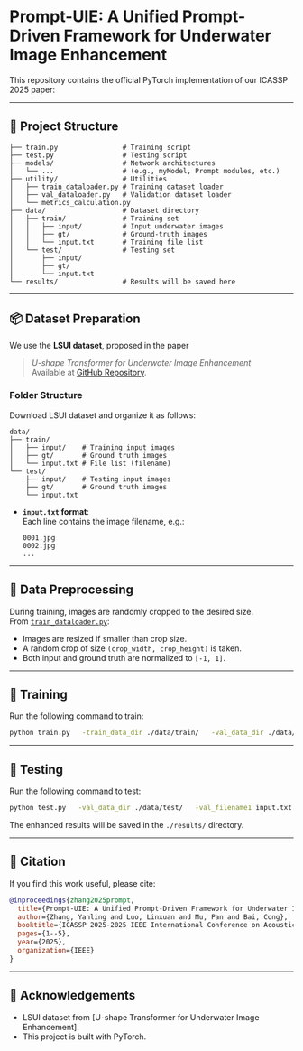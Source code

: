 # Prompt-UIE: A Unified Prompt-Driven Framework for Underwater Image Enhancement

This repository contains the official PyTorch implementation of our ICASSP 2025 paper:

---

## 📂 Project Structure

```
├── train.py                # Training script
├── test.py                 # Testing script
├── models/                 # Network architectures
│   └── ...                 # (e.g., myModel, Prompt modules, etc.)
├── utility/                # Utilities
│   ├── train_dataloader.py # Training dataset loader
│   ├── val_dataloader.py   # Validation dataset loader
│   └── metrics_calculation.py
├── data/                   # Dataset directory
│   ├── train/              # Training set
│   │   ├── input/          # Input underwater images
│   │   ├── gt/             # Ground-truth images
│   │   └── input.txt       # Training file list
│   └── test/               # Testing set
│       ├── input/          
│       ├── gt/             
│       └── input.txt
└── results/                # Results will be saved here
```

---

## 📦 Dataset Preparation

We use the **LSUI dataset**, proposed in the paper  
> *U-shape Transformer for Underwater Image Enhancement*  
Available at [GitHub Repository](https://github.com/LintaoPeng/U-shape_Transformer_for_Underwater_Image_Enhancement?tab=readme-ov-file).

### Folder Structure

Download LSUI dataset and organize it as follows:

```
data/
├── train/
│   ├── input/    # Training input images
│   ├── gt/       # Ground truth images
│   └── input.txt # File list (filename)
└── test/
    ├── input/    # Testing input images
    ├── gt/       # Ground truth images
    └── input.txt
```

- **`input.txt` format**:  
  Each line contains the image filename, e.g.:
  ```
  0001.jpg 
  0002.jpg
  ...
  ```

---

## 🔄 Data Preprocessing

During training, images are randomly cropped to the desired size.  
From [`train_dataloader.py`](utility/train_dataloader.py):

- Images are resized if smaller than crop size.
- A random crop of size `(crop_width, crop_height)` is taken.
- Both input and ground truth are normalized to `[-1, 1]`.

---

## 🚀 Training

Run the following command to train:

```bash
python train.py   -train_data_dir ./data/train/   -val_data_dir ./data/test/   -labeled_name input.txt   -val_filename1 input.txt   -exp_name weight   -weight_out uie_icassp2025
```

---

## 🧪 Testing

Run the following command to test:

```bash
python test.py   -val_data_dir ./data/test/   -val_filename1 input.txt   -weight_path ./weight/uie_icassp2025/best_model.pth
```

The enhanced results will be saved in the `./results/` directory.

---

## 📜 Citation

If you find this work useful, please cite:

```bibtex
@inproceedings{zhang2025prompt,
  title={Prompt-UIE: A Unified Prompt-Driven Framework for Underwater Image Enhancement},
  author={Zhang, Yanling and Luo, Linxuan and Mu, Pan and Bai, Cong},
  booktitle={ICASSP 2025-2025 IEEE International Conference on Acoustics, Speech and Signal Processing (ICASSP)},
  pages={1--5},
  year={2025},
  organization={IEEE}
}
```

---

## 🙏 Acknowledgements

- LSUI dataset from [U-shape Transformer for Underwater Image Enhancement].
- This project is built with PyTorch.
